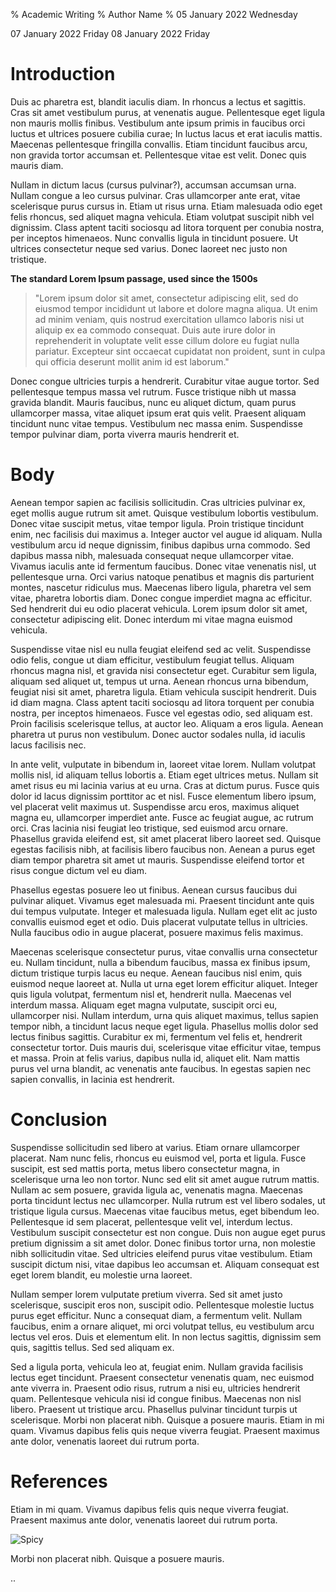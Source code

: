 % Academic Writing
% Author Name
% 05 January 2022 Wednesday

07 January 2022 Friday
08 January 2022 Friday

# Introduction

Duis ac pharetra est, blandit iaculis diam. In rhoncus a lectus et sagittis. Cras sit amet vestibulum purus, at venenatis augue. Pellentesque eget ligula non mauris mollis finibus. Vestibulum ante ipsum primis in faucibus orci luctus et ultrices posuere cubilia curae; In luctus lacus et erat iaculis mattis. Maecenas pellentesque fringilla convallis. Etiam tincidunt faucibus arcu, non gravida tortor accumsan et. Pellentesque vitae est velit. Donec quis mauris diam.

Nullam in dictum lacus (cursus pulvinar?), accumsan accumsan urna. Nullam congue a leo cursus pulvinar. Cras ullamcorper ante erat, vitae scelerisque purus cursus in. Etiam ut risus urna. Etiam malesuada odio eget felis rhoncus, sed aliquet magna vehicula. Etiam volutpat suscipit nibh vel dignissim. Class aptent taciti sociosqu ad litora torquent per conubia nostra, per inceptos himenaeos. Nunc convallis ligula in tincidunt posuere. Ut ultrices consectetur neque sed varius. Donec laoreet nec justo non tristique.

**The standard Lorem Ipsum passage, used since the 1500s**

> "Lorem ipsum dolor sit amet, consectetur adipiscing elit, sed do eiusmod tempor incididunt ut labore et dolore magna aliqua. Ut enim ad minim veniam, quis nostrud exercitation ullamco laboris nisi ut aliquip ex ea commodo consequat. Duis aute irure dolor in reprehenderit in voluptate velit esse cillum dolore eu fugiat nulla pariatur. Excepteur sint occaecat cupidatat non proident, sunt in culpa qui officia deserunt mollit anim id est laborum."

Donec congue ultricies turpis a hendrerit. Curabitur vitae augue tortor. Sed pellentesque tempus massa vel rutrum. Fusce tristique nibh ut massa gravida blandit. Mauris faucibus, nunc eu aliquet dictum, quam purus ullamcorper massa, vitae aliquet ipsum erat quis velit. Praesent aliquam tincidunt nunc vitae tempus. Vestibulum nec massa enim. Suspendisse tempor pulvinar diam, porta viverra mauris hendrerit et.

# Body

Aenean tempor sapien ac facilisis sollicitudin. Cras ultricies pulvinar ex, eget mollis augue rutrum sit amet. Quisque vestibulum lobortis vestibulum. Donec vitae suscipit metus, vitae tempor ligula. Proin tristique tincidunt enim, nec facilisis dui maximus a. Integer auctor vel augue id aliquam. Nulla vestibulum arcu id neque dignissim, finibus dapibus urna commodo. Sed dapibus massa nibh, malesuada consequat neque ullamcorper vitae. Vivamus iaculis ante id fermentum faucibus. Donec vitae venenatis nisl, ut pellentesque urna. Orci varius natoque penatibus et magnis dis parturient montes, nascetur ridiculus mus. Maecenas libero ligula, pharetra vel sem vitae, pharetra lobortis diam. Donec congue imperdiet magna ac efficitur. Sed hendrerit dui eu odio placerat vehicula. Lorem ipsum dolor sit amet, consectetur adipiscing elit. Donec interdum mi vitae magna euismod vehicula.

Suspendisse vitae nisl eu nulla feugiat eleifend sed ac velit. Suspendisse odio felis, congue ut diam efficitur, vestibulum feugiat tellus. Aliquam rhoncus magna nisl, et gravida nisi consectetur eget. Curabitur sem ligula, aliquam sed aliquet ut, tempus ut urna. Aenean rhoncus urna bibendum, feugiat nisi sit amet, pharetra ligula. Etiam vehicula suscipit hendrerit. Duis id diam magna. Class aptent taciti sociosqu ad litora torquent per conubia nostra, per inceptos himenaeos. Fusce vel egestas odio, sed aliquam est. Proin facilisis scelerisque tellus, at auctor leo. Aliquam a eros ligula. Aenean pharetra ut purus non vestibulum. Donec auctor sodales nulla, id iaculis lacus facilisis nec.

In ante velit, vulputate in bibendum in, laoreet vitae lorem. Nullam volutpat mollis nisl, id aliquam tellus lobortis a. Etiam eget ultrices metus. Nullam sit amet risus eu mi lacinia varius at eu urna. Cras at dictum purus. Fusce quis dolor id lacus dignissim porttitor ac et nisl. Fusce elementum libero ipsum, vel placerat velit maximus ut. Suspendisse arcu eros, maximus aliquet magna eu, ullamcorper imperdiet ante. Fusce ac feugiat augue, ac rutrum orci. Cras lacinia nisi feugiat leo tristique, sed euismod arcu ornare. Phasellus gravida eleifend est, sit amet placerat libero laoreet sed. Quisque egestas facilisis nibh, at facilisis libero faucibus non. Aenean a purus eget diam tempor pharetra sit amet ut mauris. Suspendisse eleifend tortor et risus congue dictum vel eu diam.

Phasellus egestas posuere leo ut finibus. Aenean cursus faucibus dui pulvinar aliquet. Vivamus eget malesuada mi. Praesent tincidunt ante quis dui tempus vulputate. Integer et malesuada ligula. Nullam eget elit ac justo convallis euismod eget et odio. Duis placerat vulputate tellus in ultricies. Nulla faucibus odio in augue placerat, posuere maximus felis maximus.

Maecenas scelerisque consectetur purus, vitae convallis urna consectetur eu. Nullam tincidunt, nulla a bibendum faucibus, massa ex finibus ipsum, dictum tristique turpis lacus eu neque. Aenean faucibus nisl enim, quis euismod neque laoreet at. Nulla ut urna eget lorem efficitur aliquet. Integer quis ligula volutpat, fermentum nisl et, hendrerit nulla. Maecenas vel interdum massa. Aliquam eget magna vulputate, suscipit orci eu, ullamcorper nisi. Nullam interdum, urna quis aliquet maximus, tellus sapien tempor nibh, a tincidunt lacus neque eget ligula. Phasellus mollis dolor sed lectus finibus sagittis. Curabitur ex mi, fermentum vel felis et, hendrerit consectetur tortor. Duis mauris dui, scelerisque vitae efficitur vitae, tempus et massa. Proin at felis varius, dapibus nulla id, aliquet elit. Nam mattis purus vel urna blandit, ac venenatis ante faucibus. In egestas sapien nec sapien convallis, in lacinia est hendrerit.

# Conclusion

Suspendisse sollicitudin sed libero at varius. Etiam ornare ullamcorper placerat. Nam nunc felis, rhoncus eu euismod vel, porta et ligula. Fusce suscipit, est sed mattis porta, metus libero consectetur magna, in scelerisque urna leo non tortor. Nunc sed elit sit amet augue rutrum mattis. Nullam ac sem posuere, gravida ligula ac, venenatis magna. Maecenas porta tincidunt lectus nec ullamcorper. Nulla rutrum est vel libero sodales, ut tristique ligula cursus. Maecenas vitae faucibus metus, eget bibendum leo. Pellentesque id sem placerat, pellentesque velit vel, interdum lectus. Vestibulum suscipit consectetur est non congue. Duis non augue eget purus pretium dignissim a sit amet dolor. Donec finibus tortor urna, non molestie nibh sollicitudin vitae. Sed ultricies eleifend purus vitae vestibulum. Etiam suscipit dictum nisi, vitae dapibus leo accumsan et. Aliquam consequat est eget lorem blandit, eu molestie urna laoreet.

Nullam semper lorem vulputate pretium viverra. Sed sit amet justo scelerisque, suscipit eros non, suscipit odio. Pellentesque molestie luctus purus eget efficitur. Nunc a consequat diam, a fermentum velit. Nullam faucibus, enim a ornare aliquet, mi orci volutpat tellus, eu vestibulum arcu lectus vel eros. Duis et elementum elit. In non lectus sagittis, dignissim sem quis, sagittis tellus. Sed sed aliquam ex.

Sed a ligula porta, vehicula leo at, feugiat enim. Nullam gravida facilisis lectus eget tincidunt. Praesent consectetur venenatis quam, nec euismod ante viverra in. Praesent odio risus, rutrum a nisi eu, ultricies hendrerit quam. Pellentesque vehicula nisi id congue finibus. Maecenas non nisl libero. Praesent ut tristique arcu. Phasellus pulvinar tincidunt turpis ut scelerisque. Morbi non placerat nibh. Quisque a posuere mauris. Etiam in mi quam. Vivamus dapibus felis quis neque viverra feugiat. Praesent maximus ante dolor, venenatis laoreet dui rutrum porta.

# References

Etiam in mi quam. Vivamus dapibus felis quis neque viverra feugiat. Praesent maximus ante dolor, venenatis laoreet dui rutrum porta.

![Spicy](https://64.media.tumblr.com/23afabf0d90cfd34ecccfbeb0d4c3335/4b64c39973dc41c4-73/s2048x3072/99b09273d0d04ac75420f8d73cb2e3467fc15270.jpg "Spicy")

Morbi non placerat nibh. Quisque a posuere mauris.

..
